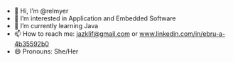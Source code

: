 - 👋 Hi, I’m @relmyer
- 👀 I’m interested in Application and Embedded Software
- 🌱 I’m currently learning Java
- 📫 How to reach me: jazklif@gmail.com or www.linkedin.com/in/ebru-a-4b35592b0
- 😄 Pronouns: She/Her


<!---
relmyer/relmyer is a ✨ special ✨ repository because its `README.md` (this file) appears on your GitHub profile.
You can click the Preview link to take a look at your changes.
--->
